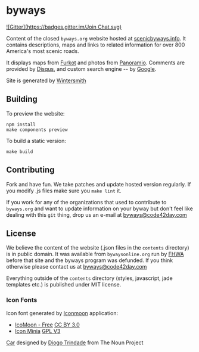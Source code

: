 # byways
[![Gitter](https://badges.gitter.im/Join Chat.svg)](https://gitter.im/code42day/byways?utm_source=badge&utm_medium=badge&utm_campaign=pr-badge&utm_content=badge)

Content of the closed `byways.org` website hosted at [scenicbyways.info]. It contains descriptions,
maps and links to related information for over 800 America's most scenic roads.

It displays maps from [Furkot] and photos from [Panoramio].
Comments are provided by [Disqus], and custom search engine -- by [Google].

Site is generated by [Wintersmith]

## Building

To preview the website:

    npm install
    make components preview

To build a static version:

    make build


## Contributing

Fork and have fun. We take patches and update hosted version regularly.
If you modify .js files make sure you `make lint` it.

If you work for any of the organizations that used to contribute to `byways.org` and want to update
information on your byway but don't feel like dealing with this `git` thing, drop us an e-mail at
[byways@code42day.com]

## License

We believe the content of the website (.json files in the `contents` directory) is in public domain.
It was available from `bywaysonline.org` run by [FHWA] before that site and the byways program was
defunded. If you think otherwise please contact us at [byways@code42day.com]

Everything outside of the `contents` directory (styles, javascript, jade templates etc.) is
published under MIT license.

### Icon Fonts

Icon font generated by [Iconmoon] application:

* [IcoMoon - Free](http://keyamoon.com/icomoon) [CC BY 3.0](http://creativecommons.org/licenses/by/3.0)
* [Icon Minia](http://dribbble.com/shots/598215-Icon-Minia-139-Vector-Icons) [GPL V3](http://www.gnu.org/copyleft/gpl.html)

[Car][car.icon] designed by [Diogo Trindade][car.author] from The Noun Project

[scenicbyways.info]: http://scenicbyways.info
[FHWA]: http://www.fhwa.dot.gov (Federal Highway Administration)
[byways@code42day.com]: mailto://byways@code42day.com
[Furkot]: https://trips.furkot.com (Road trip planner)
[Panoramio]: http://www.panoramio.com
[Disqus]: http://disqus.com
[Google]: http://google.com/cse
[Wintersmith]: http://wintersmith.io
[Iconmoon]: http://icomoon.io
[car.icon]: http://thenounproject.com/noun/car/#icon-No23068
[car.author]: http://thenounproject.com/diogo.soares.trindade